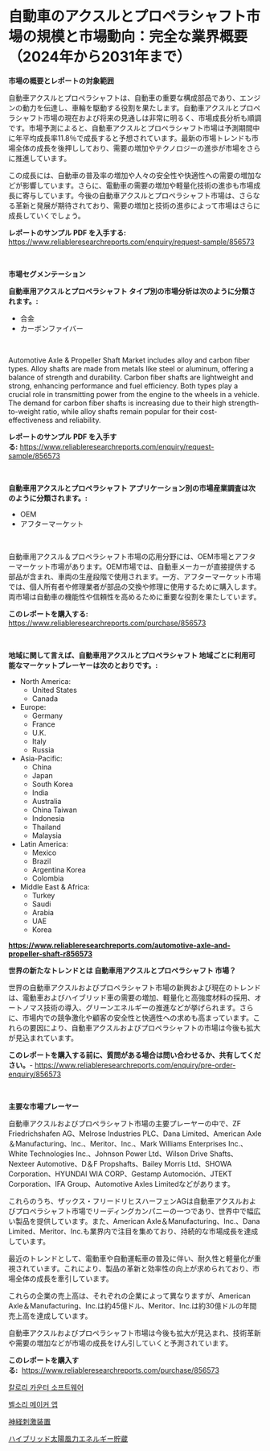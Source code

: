 <p><h1>自動車のアクスルとプロペラシャフト市場の規模と市場動向：完全な業界概要（2024年から2031年まで）</h1></p><p><strong>市場の概要とレポートの対象範囲</strong></p>
<p><p>自動車アクスルとプロペラシャフトは、自動車の重要な構成部品であり、エンジンの動力を伝達し、車輪を駆動する役割を果たします。自動車アクスルとプロペラシャフト市場の現在および将来の見通しは非常に明るく、市場成長分析も順調です。市場予測によると、自動車アクスルとプロペラシャフト市場は予測期間中に年平均成長率11.8％で成長すると予想されています。最新の市場トレンドも市場全体の成長を後押ししており、需要の増加やテクノロジーの進歩が市場をさらに推進しています。</p><p>この成長には、自動車の普及率の増加や人々の安全性や快適性への需要の増加などが影響しています。さらに、電動車の需要の増加や軽量化技術の進歩も市場成長に寄与しています。今後の自動車アクスルとプロペラシャフト市場は、さらなる革新と発展が期待されており、需要の増加と技術の進歩によって市場はさらに成長していくでしょう。</p></p>
<p><strong>レポートのサンプル PDF を入手する:</strong> <a href="https://www.reliableresearchreports.com/enquiry/request-sample/856573">https://www.reliableresearchreports.com/enquiry/request-sample/856573</a></p>
<p>&nbsp;</p>
<p><strong>市場セグメンテーション</strong></p>
<p><strong>自動車用アクスルとプロペラシャフト タイプ別の市場分析は次のように分類されます。:</strong></p>
<p><ul><li>合金</li><li>カーボンファイバー</li></ul></p>
<p>&nbsp;</p>
<p><p>Automotive Axle & Propeller Shaft Market includes alloy and carbon fiber types. Alloy shafts are made from metals like steel or aluminum, offering a balance of strength and durability. Carbon fiber shafts are lightweight and strong, enhancing performance and fuel efficiency. Both types play a crucial role in transmitting power from the engine to the wheels in a vehicle. The demand for carbon fiber shafts is increasing due to their high strength-to-weight ratio, while alloy shafts remain popular for their cost-effectiveness and reliability.</p></p>
<p><strong>レポートのサンプル PDF を入手する:</strong>&nbsp;<a href="https://www.reliableresearchreports.com/enquiry/request-sample/856573">https://www.reliableresearchreports.com/enquiry/request-sample/856573</a></p>
<p>&nbsp;</p>
<p><strong> 自動車用アクスルとプロペラシャフト アプリケーション別の市場産業調査は次のように分類されます。:</strong></p>
<p><ul><li>OEM</li><li>アフターマーケット</li></ul></p>
<p>&nbsp;</p>
<p><p>自動車用アクスル＆プロペラシャフト市場の応用分野には、OEM市場とアフターマーケット市場があります。OEM市場では、自動車メーカーが直接提供する部品が含まれ、車両の生産段階で使用されます。一方、アフターマーケット市場では、個人所有者や修理業者が部品の交換や修理に使用するために購入します。両市場は自動車の機能性や信頼性を高めるために重要な役割を果たしています。</p></p>
<p><strong>このレポートを購入する:</strong>&nbsp; <a href="https://www.reliableresearchreports.com/purchase/856573">https://www.reliableresearchreports.com/purchase/856573</a></p>
<p>&nbsp;</p>
<p><strong>地域に関して言えば、自動車用アクスルとプロペラシャフト 地域ごとに利用可能なマーケットプレーヤーは次のとおりです。:</strong></p>
<p><ul>
    <li>
        North America:
        <ul>
            <li>United States</li>
            <li>Canada</li>
        </ul>
    </li>
    <li>
        Europe:
        <ul>
            <li>Germany</li>
            <li>France</li>
            <li>U.K.</li>
            <li>Italy</li>
            <li>Russia</li>
        </ul>
    </li>
    <li>
        Asia-Pacific:
        <ul>
            <li>China</li>
            <li>Japan</li>
            <li>South Korea</li>
            <li>India</li>
            <li>Australia</li>
            <li>China Taiwan</li>
            <li>Indonesia</li>
            <li>Thailand</li>
            <li>Malaysia</li>
        </ul>
    </li>
    <li>
        Latin America:
        <ul>
            <li>Mexico</li>
            <li>Brazil</li>
            <li>Argentina Korea</li>
            <li>Colombia</li>
        </ul>
    </li>
    <li>
        Middle East & Africa:
        <ul>
            <li>Turkey</li>
            <li>Saudi</li>
            <li>Arabia</li>
            <li>UAE</li>
            <li>Korea</li>
        </ul>
    </li>
    </ul></p>
<p><strong><a href="https://www.reliableresearchreports.com/automotive-axle-and-propeller-shaft-r856573">https://www.reliableresearchreports.com/automotive-axle-and-propeller-shaft-r856573</a></strong>&nbsp;</p>
<p><strong>世界の新たなトレンドとは 自動車用アクスルとプロペラシャフト 市場？</strong></p>
<p><p>世界の自動車アクスルおよびプロペラシャフト市場の新興および現在のトレンドは、電動車およびハイブリッド車の需要の増加、軽量化と高強度材料の採用、オートノマス技術の導入、グリーンエネルギーの推進などが挙げられます。さらに、市場内での競争激化や顧客の安全性と快適性への求めも高まっています。これらの要因により、自動車アクスルおよびプロペラシャフトの市場は今後も拡大が見込まれています。</p></p>
<p><strong>このレポートを購入する前に、質問がある場合は問い合わせるか、共有してください。</strong>- <a href="https://www.reliableresearchreports.com/enquiry/pre-order-enquiry/856573">https://www.reliableresearchreports.com/enquiry/pre-order-enquiry/856573</a></p>
<p>&nbsp;</p>
<p><strong>主要な市場プレーヤー</strong></p>
<p><p>自動車アクスルおよびプロペラシャフト市場の主要プレーヤーの中で、ZF Friedrichshafen AG、Melrose Industries PLC、Dana Limited、American Axle＆Manufacturing、Inc.、Meritor、Inc.、Mark Williams Enterprises Inc.、White Technologies Inc.、Johnson Power Ltd、Wilson Drive Shafts、Nexteer Automotive、D＆F Propshafts、Bailey Morris Ltd、SHOWA Corporation、HYUNDAI WIA CORP、Gestamp Automoción、JTEKT Corporation、IFA Group、Automotive Axles Limitedなどがあります。</p><p>これらのうち、ザックス・フリードリヒスハーフェンAGは自動車アクスルおよびプロペラシャフト市場でリーディングカンパニーの一つであり、世界中で幅広い製品を提供しています。また、American Axle＆Manufacturing、Inc.、Dana Limited、Meritor、Inc.も業界内で注目を集めており、持続的な市場成長を達成しています。</p><p>最近のトレンドとして、電動車や自動運転車の普及に伴い、耐久性と軽量化が重視されています。これにより、製品の革新と効率性の向上が求められており、市場全体の成長を牽引しています。</p><p>これらの企業の売上高は、それぞれの企業によって異なりますが、American Axle＆Manufacturing、Inc.は約45億ドル、Meritor、Inc.は約30億ドルの年間売上高を達成しています。</p><p>自動車アクスルおよびプロペラシャフト市場は今後も拡大が見込まれ、技術革新や需要の増加などが市場の成長をけん引していくと予測されています。</p></p>
<p><strong>このレポートを購入する:</strong>&nbsp;&nbsp;<a href="https://www.reliableresearchreports.com/purchase/856573">https://www.reliableresearchreports.com/purchase/856573</a></p>
<p><p><a href="https://medium.com/@garyauer906782023/%EC%B9%BC%EB%A1%9C%EB%A6%AC-%EC%B9%B4%EC%9A%B4%ED%84%B0-%EC%86%8C%ED%94%84%ED%8A%B8%EC%9B%A8%EC%96%B4-%EC%8B%9C%EC%9E%A5-2031%EB%85%84%EA%B9%8C%EC%A7%80%EC%9D%98-%ED%8A%B8%EB%A0%8C%EB%93%9C-%EC%98%88%EC%B8%A1-%EB%B0%8F-%EA%B2%BD%EC%9F%81-%EB%B6%84%EC%84%9D-9002d9812400">칼로리 카운터 소프트웨어</a></p><p><a href="https://medium.com/@bubblebutt879567/%EB%A7%81%ED%86%A4-%EB%A9%94%EC%9D%B4%EC%BB%A4-%EC%95%B1-%EC%8B%9C%EC%9E%A5-%EC%8B%9C%EC%9E%A5-cagr-%EC%8B%9C%EC%9E%A5-%ED%8A%B8%EB%A0%8C%EB%93%9C-%EB%B0%8F-%EC%84%B1%EC%9E%A5-%EC%A0%84%EB%9E%B5%EC%97%90-%EB%8C%80%ED%95%9C-%ED%86%B5%EC%B0%B0%EB%A0%A5-36a1501be060">벨소리 메이커 앱</a></p><p><a href="https://medium.com/@neilmartin36/%E7%A5%9E%E7%B5%8C%E5%88%BA%E6%BF%80%E8%A3%85%E7%BD%AE%E5%B8%82%E5%A0%B4%E3%81%AE%E3%83%88%E3%83%AC%E3%83%B3%E3%83%89%E3%81%A8%E5%B8%82%E5%A0%B4%E5%88%86%E6%9E%90%E3%81%AF-2024%E5%B9%B4%E3%81%8B%E3%82%892031%E5%B9%B4%E3%81%AE%E6%9C%9F%E9%96%93%E3%81%AB%E4%BA%88%E6%B8%AC%E3%81%95%E3%82%8C%E3%81%A6%E3%81%84%E3%81%BE%E3%81%99-6c246bbfc49b">神経刺激装置</a></p><p><a href="https://medium.com/@abdulkoss2015/%E3%83%8F%E3%82%A4%E3%83%96%E3%83%AA%E3%83%83%E3%83%89%E3%82%BD%E3%83%BC%E3%83%A9%E3%83%BC%E3%82%A6%E3%82%A3%E3%83%B3%E3%83%89%E3%82%A8%E3%83%8D%E3%83%AB%E3%82%AE%E3%83%BC%E8%93%84%E9%9B%BB%E5%B8%82%E5%A0%B4%E3%81%AE%E3%83%88%E3%83%AC%E3%83%B3%E3%83%89%E3%81%A8%E5%B8%82%E5%A0%B4%E5%88%86%E6%9E%90%E3%81%AF-2024%E5%B9%B4%E3%81%8B%E3%82%892031%E5%B9%B4%E3%81%BE%E3%81%A7%E3%81%AE%E6%9C%9F%E9%96%93%E3%81%AB%E4%BA%88%E6%B8%AC%E3%81%95%E3%82%8C%E3%81%A6%E3%81%84%E3%81%BE%E3%81%99-8fd4501065df">ハイブリッド太陽風力エネルギー貯蔵</a></p></p>